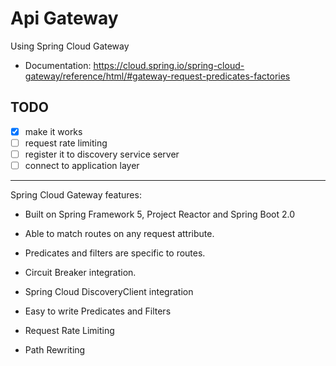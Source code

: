 # Api Gateway
Using Spring Cloud Gateway
- Documentation: https://cloud.spring.io/spring-cloud-gateway/reference/html/#gateway-request-predicates-factories
## TODO
- [x] make it works
- [ ] request rate limiting
- [ ] register it to discovery service server
- [ ] connect to application layer

---
Spring Cloud Gateway features:
- Built on Spring Framework 5, Project Reactor and Spring Boot 2.0

- Able to match routes on any request attribute.

- Predicates and filters are specific to routes.

- Circuit Breaker integration.

- Spring Cloud DiscoveryClient integration

- Easy to write Predicates and Filters

- Request Rate Limiting

- Path Rewriting
